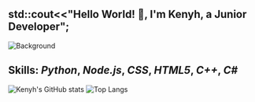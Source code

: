 ## std::cout<<"Hello World! 👋, I'm Kenyh, a Junior Developer";

![Background](https://i.pinimg.com/originals/03/0d/79/030d79644f497a8e06c7ed38f6cd550d.jpg)

## Skills: *Python*, *Node.js*, *CSS*, *HTML5*, *C++*, *C#*

![Kenyh's GitHub stats](https://github-readme-stats.vercel.app/api?username=xKenyh&show_icons=true&theme=radical)
![Top Langs](https://github-readme-stats.vercel.app/api/top-langs/?username=xKenyh&show_icons=true&theme=radicalq)
